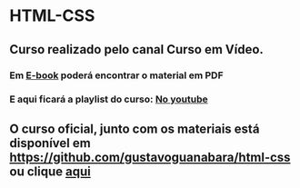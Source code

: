 # HTML-CSS
## Curso realizado pelo canal Curso em Vídeo.

### Em [E-book](./E-book) poderá encontrar o material em PDF
### E aqui ficará a playlist do curso: [No youtube](https://www.youtube.com/playlist?list=PLHz_AreHm4dkZ9-atkcmcBaMZdmLHft8n)

## O curso oficial, junto com os materiais está disponível em https://github.com/gustavoguanabara/html-css ou clique [aqui](https://github.com/gustavoguanabara/html-css)